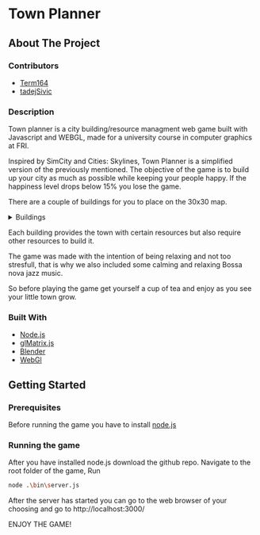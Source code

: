 # Town Planner

<!-- ABOUT THE PROJECT -->
## About The Project

### Contributors
* [Term164](https://github.com/Term164)
* [tadejSivic](https://github.com/tadejsivic)

### Description
Town planner is a city building/resource managment web game built with Javascript and WEBGL,
made for a university course in computer graphics at FRI.

Inspired by SimCity and Cities: Skylines, Town Planner is a simplified version of the previously mentioned.
The objective of the game is to build up your city as much as possible while keeping your people happy.
If the happiness level drops below 15% you lose the game.

There are a couple of buildings for you to place on the 30x30 map.
<!-- TABLE OF CONTENTS -->
<details>
  <summary>Buildings</summary>
  <ol>
    <li>House - 2 pop</li>
    <li>Factory - 30 goods</li>
    <li>Shop - 10 income</li>
    <li>Wind turbine - 100 energy</li>
    <li>Road</li>
    <li>Town hall</li>
  </ol>
</details>

Each building provides the town with certain resources but also require other resources to build it.

The game was made with the intention of being relaxing and not too stresfull, that is why we also included
some calming and relaxing Bossa nova jazz music.

So before playing the game get yourself a cup of tea and enjoy as you see your little town grow.

### Built With

* [Node.js](https://nodejs.org/en/)
* [glMatrix.js](https://glmatrix.net/)
* [Blender](https://www.blender.org/)
* [WebGl](https://get.webgl.org/)


<!-- GETTING STARTED -->
## Getting Started

### Prerequisites
Before running the game you have to install <a href="https://nodejs.org/en/">node.js</a>

### Running the game

After you have installed node.js download the github repo. Navigate to the root folder of the game,
Run
 ```sh 
node .\bin\server.js
```
After the server has started you can go to the web browser of your choosing and go to http://localhost:3000/

ENJOY THE GAME!

